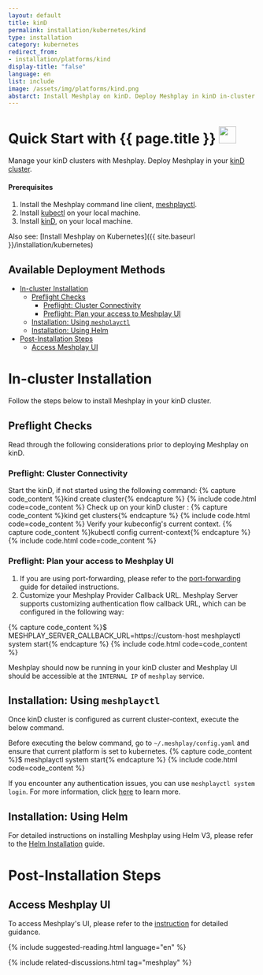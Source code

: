 ```yaml
---
layout: default
title: kinD
permalink: installation/kubernetes/kind
type: installation
category: kubernetes
redirect_from:
- installation/platforms/kind
display-title: "false"
language: en
list: include
image: /assets/img/platforms/kind.png
abstarct: Install Meshplay on kinD. Deploy Meshplay in kinD in-cluster or outside of kinD out-of-cluster.
---
```


<h1>Quick Start with {{ page.title }} <img src="{{ page.image }}" style="width:35px;height:35px;" /></h1>

Manage your kinD clusters with Meshplay. Deploy Meshplay in your [kinD cluster](#in-cluster-installation).

<div class="prereqs"><h4>Prerequisites</h4>
<ol>
<li>Install the Meshplay command line client, <a href="{{ site.baseurl }}/installation/meshplayctl" class="meshplay-light">meshplayctl</a>.</li>
<li>Install <a href="https://kubernetes.io/docs/tasks/tools/">kubectl</a> on your local machine.</li>
<li>Install <a href="https://kind.sigs.k8s.io/docs/user/quick-start/#installation">kinD</a>, on your local machine.</li>
</ol>
</div>

Also see: [Install Meshplay on Kubernetes]({{ site.baseurl }}/installation/kubernetes)

## Available Deployment Methods

- [In-cluster Installation](#in-cluster-installation)
  - [Preflight Checks](#preflight-checks)
    - [Preflight: Cluster Connectivity](#preflight-cluster-connectivity)
    - [Preflight: Plan your access to Meshplay UI](#preflight-plan-your-access-to-meshplay-ui)
  - [Installation: Using `meshplayctl`](#installation-using-meshplayctl)
  - [Installation: Using Helm](#installation-using-helm)
- [Post-Installation Steps](#post-installation-steps)
  - [Access Meshplay UI](#access-meshplay-ui)

# In-cluster Installation

Follow the steps below to install Meshplay in your kinD cluster.

## Preflight Checks

Read through the following considerations prior to deploying Meshplay on kinD.

### Preflight: Cluster Connectivity

Start the kinD, if not started using the following command:
{% capture code_content %}kind create cluster{% endcapture %}
{% include code.html code=code_content %}
Check up on your kinD cluster :
{% capture code_content %}kind get clusters{% endcapture %}
{% include code.html code=code_content %}
Verify your kubeconfig's current context.
{% capture code_content %}kubectl config current-context{% endcapture %}
{% include code.html code=code_content %}

### Preflight: Plan your access to Meshplay UI

1. If you are using port-forwarding, please refer to the [port-forwarding](/tasks/accessing-meshplay-ui) guide for detailed instructions.
2. Customize your Meshplay Provider Callback URL. Meshplay Server supports customizing authentication flow callback URL, which can be configured in the following way:

{% capture code_content %}$ MESHPLAY_SERVER_CALLBACK_URL=https://custom-host meshplayctl system start{% endcapture %}
{% include code.html code=code_content %}

Meshplay should now be running in your kinD cluster and Meshplay UI should be accessible at the `INTERNAL IP` of `meshplay` service.

## Installation: Using `meshplayctl`

Once kinD cluster is configured as current cluster-context, execute the below command.

Before executing the below command, go to `~/.meshplay/config.yaml` and ensure that current platform is set to kubernetes.
{% capture code_content %}$ meshplayctl system start{% endcapture %}
{% include code.html code=code_content %}

If you encounter any authentication issues, you can use `meshplayctl system login`. For more information, click [here](/guides/meshplayctl/authenticate-with-meshplay-via-cli) to learn more.

## Installation: Using Helm

For detailed instructions on installing Meshplay using Helm V3, please refer to the [Helm Installation](/installation/kubernetes/helm) guide.

# Post-Installation Steps

## Access Meshplay UI

To access Meshplay's UI, please refer to the [instruction](/tasks/accessing-meshplay-ui) for detailed guidance.

{% include suggested-reading.html language="en" %}

{% include related-discussions.html tag="meshplay" %}